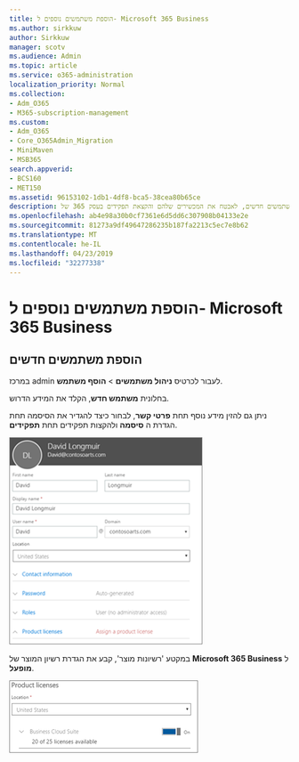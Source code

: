```yaml
---
title: הוספת משתמשים נוספים ל- Microsoft 365 Business
ms.author: sirkkuw
author: Sirkkuw
manager: scotv
ms.audience: Admin
ms.topic: article
ms.service: o365-administration
localization_priority: Normal
ms.collection:
- Adm_O365
- M365-subscription-management
ms.custom:
- Adm_O365
- Core_O365Admin_Migration
- MiniMaven
- MSB365
search.appverid:
- BCS160
- MET150
ms.assetid: 96153102-1db1-4df8-bca5-38cea80b65ce
description: למד כיצד להוסיף משתמשים חדשים, לאבטח את המכשירים שלהם והקצאת תפקידים בעסק 365 של Microsoft.
ms.openlocfilehash: ab4e98a30b0cf7361e6d5dd6c307908b04133e2e
ms.sourcegitcommit: 81273a9df49647286235b187fa2213c5ec7e8b62
ms.translationtype: MT
ms.contentlocale: he-IL
ms.lasthandoff: 04/23/2019
ms.locfileid: "32277338"
---
```

# <a name="add-additional-users-to-microsoft-365-business"></a>הוספת משתמשים נוספים ל- Microsoft 365 Business

## <a name="add-new-users"></a>הוספת משתמשים חדשים

במרכז admin לעבור לכרטיס **ניהול משתמשים** \> **הוסף משתמש**.
  
בחלונית **משתמש חדש**, הקלד את המידע הדרוש. 
  
ניתן גם להזין מידע נוסף תחת **פרטי קשר**, לבחור כיצד להגדיר את הסיסמה תחת הגדרת ה **סיסמה** ולהקצות תפקידים תחת **תפקידים**.
  
![Enter user information in the New user card](media/f04d39ca-48be-4868-8330-8552a4754c8b.png)
  
במקטע 'רשיונות מוצר', קבע את הגדרת רשיון המוצר של **Microsoft 365 Business** ל **מופעל**.
  
![Set the license setting to On position](media/7404f7f7-93bc-44a3-9ffb-4208b5b17402.png)
  

  

